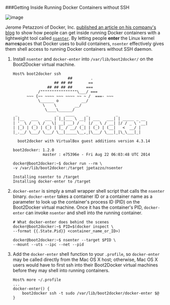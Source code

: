 ###Getting Inside Running Docker Containers without SSH

![image](https://s3.amazonaws.com/learningdocker/wordpress/getting-inside-running-docker-containers-without-ssh/open-shipping-container.jpg)

Jerome Petazzoni of Docker, Inc. [published an article on his company's blog](http://blog.docker.com/2014/06/why-you-dont-need-to-run-sshd-in-docker/) to show how people can get inside running Docker containers with a lightweight tool called [`nsenter`](https://github.com/jpetazzo/nsenter).  By letting people **enter** the Linux kernel **n**ame**s**paces that Docker uses to build containers, `nsenter` effectively gives them shell access to running Docker containers without SSH daemon.

1.  Install `nsenter` and `docker-enter` into `/var/lib/boot2docker/` on the Boot2Docker virtual machine.

	```
	Host% boot2docker ssh
	                        ##        .
	                  ## ## ##       ==
	               ## ## ## ##      ===
	           /""""""""""""""""\___/ ===
	      ~~~ {~~ ~~~~ ~~~ ~~~~ ~~ ~ /  ===- ~~~
	           \______ o          __/
	             \    \        __/
	              \____\______/
	 _                 _   ____     _            _
	| |__   ___   ___ | |_|___ \ __| | ___   ___| | _____ _ __
	| '_ \ / _ \ / _ \| __| __) / _` |/ _ \ / __| |/ / _ \ '__|
	| |_) | (_) | (_) | |_ / __/ (_| | (_) | (__|   <  __/ |
	|_.__/ \___/ \___/ \__|_____\__,_|\___/ \___|_|\_\___|_|
	
	  boot2docker with VirtualBox guest additions version 4.3.14
	
	boot2docker: 1.2.0
	             master : e75396e - Fri Aug 22 06:03:48 UTC 2014
	
	docker@boot2docker:~$ docker run --rm \
	-v /var/lib/boot2docker:/target jpetazzo/nsenter
	
	Installing nsenter to /target
	Installing docker-enter to /target
	```

2.  `docker-enter` is simply a small wrapper shell script that calls the `nsenter` binary.  `docker-enter` takes a container ID or a container name as a parameter to look up the container's process ID (PID) on the Boot2Docker virtual machine.  Once it has the container's PID, `docker-enter` can invoke `nsenter` and shell into  the running container.

	```
	# What docker-enter does behind the scenes
	docker@boot2docker:~$ PID=$(docker inspect \
	--format {{.State.Pid}} <container_name_or_ID>)
	
	docker@boot2docker:~$ nsenter --target $PID \
	--mount --uts --ipc --net --pid
	```

3.  Add the `docker-enter` shell function to your `.profile`, so `docker-enter` may be called directly from the Mac OS X host; otherwise, Mac OS X users would have to first ssh into their Boot2Docker virtual machines before they may shell into running containers.

	```
	Host% more ~/.profile
	...
	docker-enter() {
    	boot2docker ssh -t sudo /var/lib/boot2docker/docker-enter $@
	}
	```
	

	